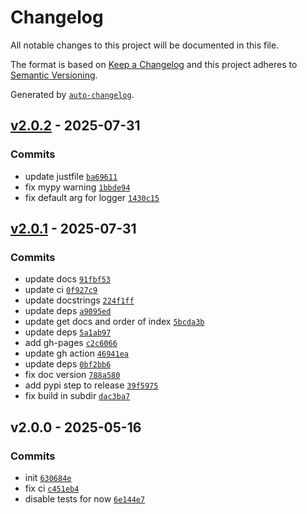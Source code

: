# Changelog

All notable changes to this project will be documented in this file.

The format is based on [Keep a Changelog](https://keepachangelog.com/en/1.0.0/)
and this project adheres to [Semantic Versioning](https://semver.org/spec/v2.0.0.html).

Generated by [`auto-changelog`](https://github.com/CookPete/auto-changelog).

## [v2.0.2](https://github.com/olofvndrhr/fftools/compare/v2.0.1...v2.0.2) - 2025-07-31

### Commits

- update justfile [`ba69611`](https://github.com/olofvndrhr/fftools/commit/ba6961164a5a474c5814a3cc9c95f6c56616bebb)
- fix mypy warning [`1bbde94`](https://github.com/olofvndrhr/fftools/commit/1bbde94eaab7561a47c6eff16c8c62d0db14ed31)
- fix default arg for logger [`1430c15`](https://github.com/olofvndrhr/fftools/commit/1430c15e3a5f53ef61b3da23e27a66261f816e79)

## [v2.0.1](https://github.com/olofvndrhr/fftools/compare/v2.0.0...v2.0.1) - 2025-07-31

### Commits

- update docs [`91fbf53`](https://github.com/olofvndrhr/fftools/commit/91fbf535ebcb99fa6bd99a4ce1d258f5c30fd8de)
- update ci [`0f927c9`](https://github.com/olofvndrhr/fftools/commit/0f927c92c54ac3d1f319b171e0a6c59500f1925f)
- update docstrings [`224f1ff`](https://github.com/olofvndrhr/fftools/commit/224f1ffa7b492a9af7228abb4b60bd264110e8cb)
- update deps [`a9095ed`](https://github.com/olofvndrhr/fftools/commit/a9095edd29dcdef83181e5471be2dd5b8331eec6)
- update get docs and order of index [`5bcda3b`](https://github.com/olofvndrhr/fftools/commit/5bcda3b271c0146e9ada6e2afba9048b4439fb16)
- update deps [`5a1ab97`](https://github.com/olofvndrhr/fftools/commit/5a1ab97b25e5192a4198e5797354aa7e4e94897c)
- add gh-pages [`c2c6066`](https://github.com/olofvndrhr/fftools/commit/c2c60665a7ffb682dfc4fdf510a944c1a71b877f)
- update gh action [`46941ea`](https://github.com/olofvndrhr/fftools/commit/46941ea5e5042b8f3a254eff38124a09cf523e69)
- update deps [`0bf2bb6`](https://github.com/olofvndrhr/fftools/commit/0bf2bb6d89ab7116b1fe0072ced44218ccf79c17)
- fix doc version [`788a580`](https://github.com/olofvndrhr/fftools/commit/788a580f67af63dbbc63b3d1a13c40407f19058f)
- add pypi step to release [`39f5975`](https://github.com/olofvndrhr/fftools/commit/39f5975890e1f2ac4ec8b9de6cf9ebde928f07b5)
- fix build in subdir [`dac3ba7`](https://github.com/olofvndrhr/fftools/commit/dac3ba79a4d46d867a24204cb9e4fedda2855911)

## v2.0.0 - 2025-05-16

### Commits

- init [`630684e`](https://github.com/olofvndrhr/fftools/commit/630684ec4af90892a807bdfdb5c00814a1bcf256)
- fix ci [`c451eb4`](https://github.com/olofvndrhr/fftools/commit/c451eb423f7ea2f58ceb05f782485b385cecf0b7)
- disable tests for now [`6e144e7`](https://github.com/olofvndrhr/fftools/commit/6e144e7ee417a23cb1fcd4bd00aadc4d80cfbed2)
